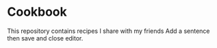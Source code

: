 # Cookbook
This repository contains recipes I share with my friends
Add a sentence then save and close editor.

